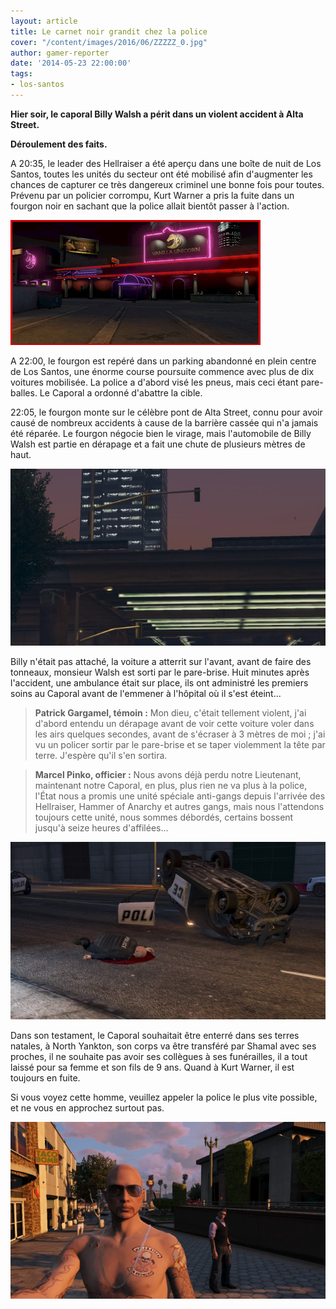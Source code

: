 ```yaml
---
layout: article
title: Le carnet noir grandit chez la police
cover: "/content/images/2016/06/ZZZZZ_0.jpg"
author: gamer-reporter
date: '2014-05-23 22:00:00'
tags:
- los-santos
---
```


 **Hier soir, le caporal Billy Walsh a périt dans un violent accident à Alta Street.**

**Déroulement des faits.**

A 20:35, le leader des Hellraiser a été aperçu dans une boîte de nuit de Los Santos, toutes les unités du secteur ont été mobilisé afin d'augmenter les chances de capturer ce très dangereux criminel une bonne fois pour toutes. Prévenu par un policier corrompu, Kurt Warner a pris la fuite dans un fourgon noir en sachant que la police allait bientôt passer à l'action.

![](  /content/images/2016/06/ZZZZZZZZ.jpg)

A 22:00, le fourgon est repéré dans un parking abandonné en plein centre de Los Santos, une énorme course poursuite commence avec plus de dix voitures mobilisée. La police a d'abord visé les pneus, mais ceci étant pare-balles. Le Caporal a ordonné d'abattre la cible.

22:05, le fourgon monte sur le célèbre pont de Alta Street, connu pour avoir causé de nombreux accidents à cause de la barrière cassée qui n'a jamais été réparée. Le fourgon négocie bien le virage, mais l'automobile de Billy Walsh est partie en dérapage et a fait une chute de plusieurs mètres de haut.

![](  /content/images/2016/06/ZZZZZZZZZZZ.jpg)

Billy n'était pas attaché, la voiture a atterrit sur l'avant, avant de faire des tonneaux, monsieur Walsh est sorti par le pare-brise. Huit minutes après l'accident, une ambulance était sur place, ils ont administré les premiers soins au Caporal avant de l'emmener à l'hôpital où il s'est éteint...

> **Patrick Gargamel, témoin :** Mon dieu, c'était tellement violent, j'ai d'abord entendu un dérapage avant de voir cette voiture voler dans les airs quelques secondes, avant de s'écraser à 3 mètres de moi ; j'ai vu un policer sortir par le pare-brise et se taper violemment la tête par terre. J'espère qu'il s'en sortira.

> **Marcel Pinko, officier :** Nous avons déjà perdu notre Lieutenant, maintenant notre Caporal, en plus, plus rien ne va plus à la police, l'État nous a promis une unité spéciale anti-gangs depuis l'arrivée des Hellraiser, Hammer of Anarchy et autres gangs, mais nous l'attendons toujours cette unité, nous sommes débordés, certains bossent jusqu'à seize heures d'affilées...

![](  /content/images/2016/06/ZZZZZZZZZZZz.jpg)

Dans son testament, le Caporal souhaitait être enterré dans ses terres natales, à North Yankton, son corps va être transféré par Shamal avec ses proches, il ne souhaite pas avoir ses collègues à ses funérailles, il a tout laissé pour sa femme et son fils de 9 ans. Quand à Kurt Warner, il est toujours en fuite.

Si vous voyez cette homme, veuillez appeler la police le plus vite possible, et ne vous en approchez surtout pas.

![](  /content/images/2016/06/zzzz.jpg)

<!--kg-card-end: markdown-->
